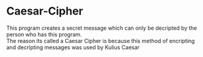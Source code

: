 # Caesar-Cipher
This program creates a secret message which can only be decripted by the person who has this program.<br/>
The reason its called a Caesar Cipher is because this method of encripting and decripting messages was used by Kulius Caesar
